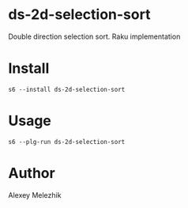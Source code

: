 # ds-2d-selection-sort

Double direction selection sort. Raku implementation

# Install

    s6 --install ds-2d-selection-sort

# Usage

    s6 --plg-run ds-2d-selection-sort

# Author

Alexey Melezhik


